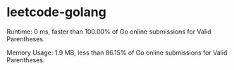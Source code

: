 # leetcode-golang


Runtime: 0 ms, faster than 100.00% of Go online submissions for Valid Parentheses.

Memory Usage: 1.9 MB, less than 86.15% of Go online submissions for Valid Parentheses.
